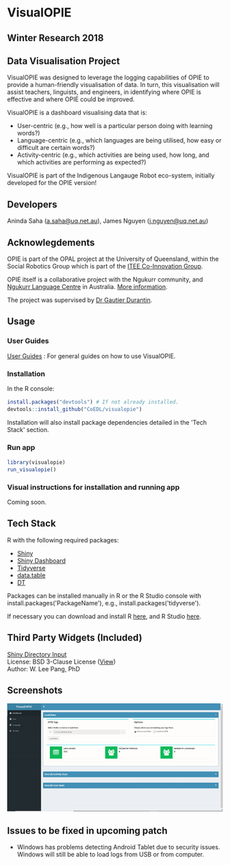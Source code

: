 # VisualOPIE
## Winter Research 2018
## Data Visualisation Project

VisualOPIE was designed to leverage the logging capabilities of OPIE to provide a human-friendly visualisation of data. In turn, this visualisation will assist teachers, linguists, and engineers, in identifying where OPIE is effective and where OPIE could be improved.

VisualOPIE is a dashboard visualising data that is:
* User-centric (e.g., how well is a particular person doing with learning words?)
* Language-centric (e.g., which languages are being utilised, how easy or difficult are certain words?)
* Activity-centric (e.g., which activities are being used, how long, and which activities are performing as expected?)

VisualOPIE is part of the Indigenous Langauge Robot eco-system, initially developed for the OPIE version!

## Developers
Aninda Saha (a.saha@uq.net.au), James Nguyen (j.nguyen@uq.net.au)

## Acknowlegdements
OPIE is part of the OPAL project at the University of Queensland, within the Social Robotics Group which is part of the [ITEE Co-Innovation Group](http://www.itee.uq.edu.au/research/co-innovation).

OPIE itself is a collaborative project with the Ngukurr community, and [Ngukurr Language Centre](http://www.ngukurrlc.org.au/) in Australia. [More information](http://www.itee.uq.edu.au/research/projects/opal/ngukurr).

The project was supervised by [Dr Gautier Durantin](http://gdurantin.com/).

## Usage
### User Guides
[User Guides](docs/README.md) : For general guides on how to use VisualOPIE.

### Installation
In the R console:

```r
install.packages("devtools") # If not already installed.
devtools::install_github("CoEDL/visualopie")
```

Installation will also install package dependencies detailed in the 'Tech Stack' section.

### Run app
```r
library(visualopie)
run_visualopie()
```

### Visual instructions for installation and running app
Coming soon.

## Tech Stack
R with the following required packages:
* [Shiny](https://shiny.rstudio.com/)
* [Shiny Dashboard](https://rstudio.github.io/shinydashboard/)
* [Tidyverse](https://www.tidyverse.org/)
* [data.table](https://cran.r-project.org/package=data.table)
* [DT](https://rstudio.github.io/DT/)

Packages can be installed manually in R or the R Studio console with install.packages('PackageName'), e.g., install.packages('tidyverse').

If necessary you can download and install R [here](https://www.r-project.org/), and R Studio [here](https://www.rstudio.com/).

## Third Party Widgets (Included)
[Shiny Directory Input](https://github.com/wleepang/shiny-directory-input)<br />
License: BSD 3-Clause License ([View](widgets/shiny-directory-input/LICENSEN))<br />
Author: W. Lee Pang, PhD

## Screenshots
<img src="inst/shiny-examples/visualopie/docs/img/navigating.gif" />

## Issues to be fixed in upcoming patch
* Windows has problems detecting Android Tablet due to security issues. Windows will still be able to load logs from USB or from computer.
